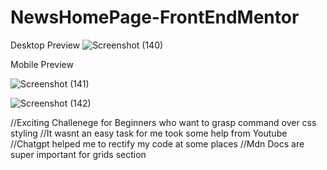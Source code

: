 # NewsHomePage-FrontEndMentor

Desktop Preview
![Screenshot (140)](https://github.com/Veda19g/NewsHomePage-FrontEndMentor/assets/127167049/ce73d0a1-d009-416b-a3c1-d15468a55611)


Mobile Preview

![Screenshot (141)](https://github.com/Veda19g/NewsHomePage-FrontEndMentor/assets/127167049/be39a5d2-8952-403d-a4f5-de76339ed1d4)

![Screenshot (142)](https://github.com/Veda19g/NewsHomePage-FrontEndMentor/assets/127167049/6987c286-1bb7-402a-81e3-3a86f6486336)


//Exciting Challenege for Beginners who want to grasp command over css styling
//It wasnt an  easy task for me took some help from Youtube
//Chatgpt helped me to rectify my code at some places 
//Mdn Docs are super important for grids section
